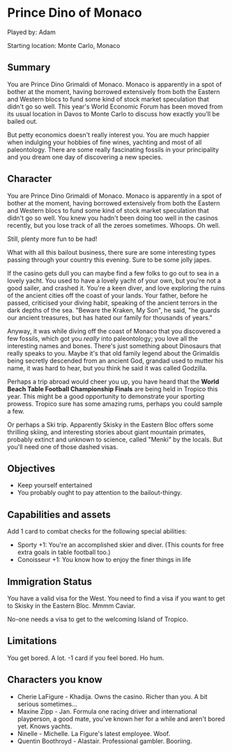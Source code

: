 Prince Dino of Monaco
==========================================

Played by: Adam

Starting location: Monte Carlo, Monaco

Summary
-------
You are Prince Dino Grimaldi of Monaco. Monaco is apparently in a spot of bother at the moment, having borrowed extensively 
from both the Eastern and Western blocs to fund some kind of stock market speculation that didn't go so well.
 This year's World Economic Forum has been moved from its usual location in Davos to Monte Carlo to discuss how exactly
 you'll be bailed out.

But petty economics doesn't really interest you. You are much happier when indulging your hobbies of fine wines, yachting and 
most of all paleontology. There are some really fascinating fossils in your principality and you dream one day of 
discovering a new species.

Character
---------

You are Prince Dino Grimaldi of Monaco. Monaco is apparently in a spot of bother at the moment, having borrowed
extensively from both the Eastern and Western blocs to fund some kind of stock market speculation that didn't go so well.
You knew you hadn't been doing too well in the casinos recently, but you lose track of all the zeroes sometimes. Whoops. Oh well. 

Still, plenty more fun to be had!

What with all this bailout business, there sure are some interesting types passing through your country this evening.
Sure to be some jolly japes. 

If the casino gets dull you can maybe find a few folks to go out to sea in a lovely yacht. You
used to have a lovely yacht of your own, but you're not a good sailer, and crashed it. 
You're a keen diver, and love exploring the ruins of the ancient cities off the coast of your lands.
Your father, before he passed, criticised your diving habit, speaking of the ancient terrors in the dark depths of the sea.
 "Beware the Kraken, My Son", he said, "he guards our ancient treasures, but has hated our family for thousands of years." 

Anyway, it was while diving off the coast of Monaco that you discovered a few fossils, which got you
*really* into paleontology; you love all the interesting names and bones. There's just something about Dinosaurs that really
speaks to you. Maybe it's that old family legend about the Grimaldis being secretly descended from an ancient God, 
grandad used to mutter his name, it was hard to hear, but
you think he said it was called Godzilla.

Perhaps a trip abroad would cheer you up, you have heard that the **World Beach Table Football Championship Finals** 
are being held in Tropico this year. This might be a good opportunity to demonstrate your sporting prowess. Tropico
sure has some amazing rums, perhaps you could sample a few.

Or perhaps a Ski trip. Apparently Skisky in the Eastern Bloc offers some thrilling skiing, and interesting stories about giant mountain primates,
probably extinct and unknown to science, called "Menki" by the locals.
But you'll need one of those dashed visas.

Objectives
----------

* Keep yourself entertained
* You probably ought to pay attention to the bailout-thingy.

Capabilities and assets
-----------------------
Add 1 card to combat checks for the following special abilities:

* Sporty +1: You're an accomplished skier and diver. (This counts for free extra goals in table football too.)
* Conoisseur +1: You know how to enjoy the finer things in life

Immigration Status
------------------

You have a valid visa for the West. You need to find a visa if you want to get to Skisky in the Eastern Bloc. Mmmm Caviar.

No-one needs a visa to get to the welcoming Island of Tropico.

Limitations
-----------

You get bored. A lot. -1 card if you feel bored. Ho hum.

Characters you know
-------------------

* Cherie LaFigure - Khadija. Owns the casino. Richer than you. A bit serious sometimes...
* Maxine Zipp - Jan. Formula one racing driver and international playperson, a good mate, you've known her for
  a while and aren't bored yet. Knows yachts.
* Ninelle - Michelle. La Figure's latest employee. Woof.
* Quentin Boothroyd - Alastair. Professional gambler. Booriing.
